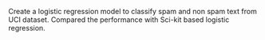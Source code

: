 Create a logistic regression model to classify spam and non spam text from UCI dataset.
Compared the performance with Sci-kit based logistic regression.
